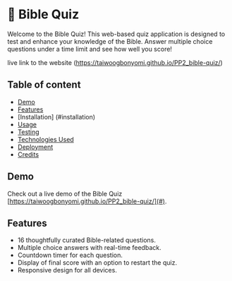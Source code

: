 # 📖 Bible Quiz

Welcome to the Bible Quiz! This web-based quiz application is designed to test and enhance your knowledge of the Bible. Answer multiple choice questions under a time limit and see how well you score!

live link to the website (https://taiwoogbonyomi.github.io/PP2_bible-quiz/)

##  Table of content
- [Demo](#demo)
- [Features](#features)
- [Installation] (#installation)
- [Usage](#usage)
- [Testing](#testing)
- [Technologies Used](#technologies-used)
- [Deployment](#deployment)
- [Credits](#credits)

## Demo

Check out a live demo of the Bible Quiz [https://taiwoogbonyomi.github.io/PP2_bible-quiz/](#).

## Features

- 16 thoughtfully curated Bible-related questions.
- Multiple choice answers with real-time feedback.
- Countdown timer for each question.
- Display of final score with an option to restart the quiz.
- Responsive design for all devices.